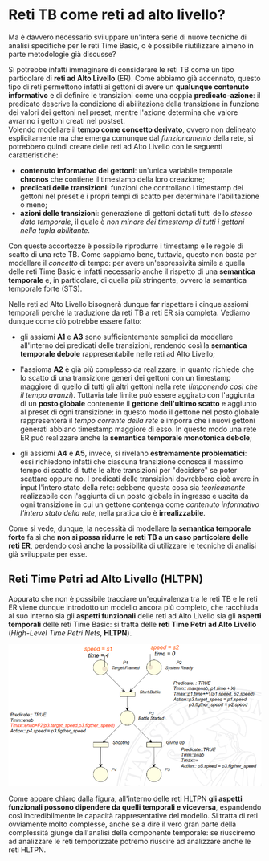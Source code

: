 # Reti TB come reti ad alto livello?

Ma è davvero necessario sviluppare un'intera serie di nuove tecniche di analisi specifiche per le reti Time Basic, o è possibile riutilizzare almeno in parte metodologie già discusse?

Si potrebbe infatti immaginare di considerare le reti TB come un tipo particolare di __reti ad Alto Livello__ (ER).
Come abbiamo già accennato, questo tipo di reti permettono infatti ai gettoni di avere un __qualunque contenuto informativo__ e di definire le transizioni come una coppia __predicato-azione__: il predicato descrive la condizione di abilitazione della transizione in funzione dei valori dei gettoni nel preset, mentre l'azione determina che valore avranno i gettoni creati nel postset. \
Volendo modellare il __tempo come concetto derivato__, ovvero non delineato esplicitamente ma che emerga comunque dal _funzionamento_ della rete, si potrebbero quindi creare delle reti ad Alto Livello con le seguenti caratteristiche:

- __contenuto informativo dei gettoni__: un'unica variabile temporale __chronos__ che contiene il timestamp della loro creazione;
- __predicati delle transizioni__: funzioni che controllano i timestamp dei gettoni nel preset e i propri tempi di scatto per determinare l'abilitazione o meno;
- __azioni delle transizioni__: generazione di gettoni dotati tutti dello _stesso dato temporale_, il quale è _non minore dei timestamp di tutti i gettoni nella tupla abilitante_.

Con queste accortezze è possibile riprodurre i timestamp e le regole di scatto di una rete TB.
Come sappiamo bene, tuttavia, questo non basta per modellare il _concetto_ di tempo: per avere un'espressività simile a quella delle reti Time Basic è infatti necessario anche il rispetto di una __semantica temporale__ e, in particolare, di quella più stringente, ovvero la semantica temporale forte (STS).

Nelle reti ad Alto Livello bisognerà dunque far rispettare i cinque assiomi temporali perché la traduzione da reti TB a reti ER sia completa.
Vediamo dunque come ciò potrebbe essere fatto:

- gli assiomi __A1__ e __A3__ sono sufficientemente semplici da modellare all'interno dei predicati delle transizioni, rendendo così la __semantica temporale debole__ rappresentabile nelle reti ad Alto Livello;

- l'assioma __A2__ è già più complesso da realizzare, in quanto richiede che lo scatto di una transizione generi dei gettoni con un timestamp maggiore di quello di tutti gli altri gettoni nella rete (_imponendo così che il tempo avanzi_).
  Tuttavia tale limite può essere aggirato con l'aggiunta di un __posto globale__ contenente il __gettone dell'ultimo scatto__ e aggiunto al preset di ogni transizione: in questo modo il gettone nel posto globale rappresenterà il _tempo corrente della rete_ e imporrà che i nuovi gettoni generati abbiano timestamp maggiore di esso.
  In questo modo una rete ER può realizzare anche la __semantica temporale monotonica debole__;

- gli assiomi __A4__ e __A5__, invece, si rivelano __estremamente problematici__: essi richiedono infatti che ciascuna transizione conosca il massimo tempo di scatto di tutte le altre transizioni per "decidere" se poter scattare oppure no.
  I predicati delle transizioni dovrebbero cioè avere in input l'intero stato della rete: sebbene questa cosa sia _teoricamente_ realizzabile con l'aggiunta di un posto globale in ingresso e uscita da ogni transizione in cui un gettone contenga come _contenuto informativo l'intero stato della rete_, nella pratica cio è __irrealizzabile__.

Come si vede, dunque, la necessità di modellare la __semantica temporale forte__ fa sì che __non si possa ridurre le reti TB a un caso particolare delle reti ER__, perdendo così anche la possibilità di utilizzare le tecniche di analisi già sviluppate per esse.

## Reti Time Petri ad Alto Livello (HLTPN)

Appurato che non è possibile tracciare un'equivalenza tra le reti TB e le reti ER viene dunque introdotto un modello ancora più completo, che racchiuda al suo interno sia gli __aspetti funzionali__ delle reti ad Alto Livello sia gli __aspetti temporali__ delle reti Time Basic: si tratta delle __reti Time Petri ad Alto Livello__ (_High-Level Time Petri Nets_, __HLTPN__).

![](/assets/16_HLTPNs.png)

Come appare chiaro dalla figura, all'interno delle reti HLTPN __gli aspetti funzionali possono dipendere da quelli temporali e viceversa__, espandendo così incredibilmente le capacità rappresentative del modello.
Si tratta di reti ovviamente molto complesse, anche se a dire il vero gran parte della complessità giunge dall'analisi della componente temporale: se riusciremo ad analizzare le reti temporizzate potremo riuscire ad analizzare anche le reti HLTPN.
